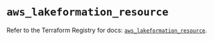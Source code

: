 # `aws_lakeformation_resource`

Refer to the Terraform Registry for docs: [`aws_lakeformation_resource`](https://registry.terraform.io/providers/hashicorp/aws/6.0.0/docs/resources/lakeformation_resource).
